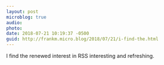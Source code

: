 ```yaml
---
layout: post
microblog: true
audio: 
photo: 
date: 2018-07-21 10:19:37 -0500
guid: http://frankm.micro.blog/2018/07/21/i-find-the.html
---
```

I find the renewed interest in RSS interesting and refreshing. 
